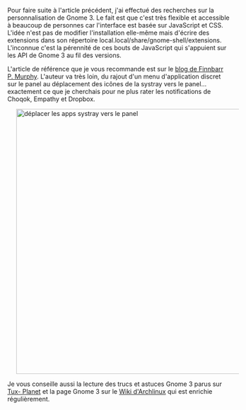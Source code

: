 <!-- title: Personnalisation de Gnome 3 -->
<!-- category: GNU/Linux Archlinux -->

Pour faire suite à l'article précédent, j'ai effectué des recherches sur la
personnalisation de Gnome 3. <!-- more -->Le fait est que c'est très flexible et accessible
à beaucoup de personnes car l'interface est basée sur JavaScript et CSS.
L'idée n'est pas de modifier l'installation elle-même mais d'écrire des
extensions dans son répertoire local.local/share/gnome-shell/extensions.
L'inconnue c'est la pérennité de ces bouts de JavaScript qui s'appuient sur
les API de Gnome 3 au fil des versions.

L'article de référence que je vous recommande est sur le [blog de Finnbarr P.
Murphy](http://blog.fpmurphy.com/2011/05/more-gnome-shell-customization.html).
L'auteur va très loin, du rajout d'un menu d'application discret sur le panel
au déplacement des icônes de la systray vers le panel... exactement ce que je
cherchais pour ne plus rater les notifications de Choqok, Empathy et Dropbox.

 [<img src="/images/04x/systray2panel.jpg" alt="déplacer les apps systray
vers le panel" width="600" style="margin: 0px 20px" />
](/images/04x/systray2panel.jpg)

Je vous conseille aussi la lecture des trucs et astuces Gnome 3 parus sur [Tux-
Planet](http://www.tux-planet.fr/toutes-les-astuces-pour-gnome-shell/) et la
page Gnome 3 sur le [Wiki
d'Archlinux](https://wiki.archlinux.org/index.php/GNOME_3) qui est enrichie
régulièrement.
